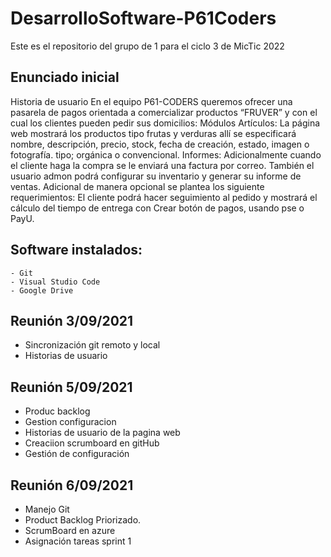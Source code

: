 # DesarrolloSoftware-P61Coders
Este es el repositorio del grupo de 1 para el ciclo 3 de MicTic 2022
## Enunciado inicial
Historia de usuario
En el equipo P61-CODERS queremos ofrecer una pasarela de pagos orientada a comercializar productos “FRUVER” y con el cual los clientes pueden pedir sus domicilios: 
Módulos
Artículos:
La página web mostrará los productos tipo frutas y verduras allí se especificará nombre, descripción, precio, stock, fecha de creación, estado, imagen o fotografía. tipo; orgánica o convencional.
Informes:
Adicionalmente cuando el cliente haga la compra se le enviará una factura por correo. También el usuario admon podrá configurar su inventario y generar su informe de ventas.
Adicional de manera opcional se plantea los siguiente requerimientos:
El cliente podrá hacer seguimiento al pedido y mostrará el cálculo del tiempo de entrega con <base en el tiempo indicado por Waze>
Crear botón de pagos, usando pse o PayU.

## Software instalados:
    - Git
    - Visual Studio Code
    - Google Drive

## Reunión 3/09/2021
- Sincronización git remoto y local
- Historias de usuario

## Reunión 5/09/2021
- Produc backlog
- Gestion configuracion 
- Historias de usuario de la pagina web
- Creaciion scrumboard en gitHub
- Gestión de configuración
 
## Reunión 6/09/2021
- Manejo Git
- Product Backlog Priorizado.
- ScrumBoard en azure
- Asignación tareas sprint 1

